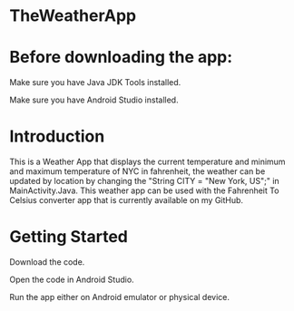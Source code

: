 # TheWeatherApp

# Before downloading the app:

Make sure you have Java JDK Tools installed. 

Make sure you have Android Studio installed.

# Introduction

This is a Weather App that displays the current temperature and minimum and maximum temperature of NYC in fahrenheit, the weather can be updated by location by changing the "String CITY = "New York, US";" in MainActivity.Java. This weather app can be used with the Fahrenheit To Celsius converter app that is currently available on my GitHub.

# Getting Started

Download the code.

Open the code in Android Studio.

Run the app either on Android emulator or physical device.
